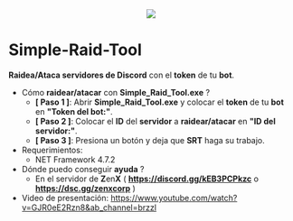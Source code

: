 <div align="center">
  <img  src="https://media.discordapp.net/attachments/1172295274379612210/1239309100915888148/image.png?ex=6642740a&is=6641228a&hm=add4bde6ed370571c2d3b35a3dc8919c7c4af9aa3e6fbc2820ad32690e6d1cb8&=&format=webp&quality=lossless&width=915&height=553">
</div>

# Simple-Raid-Tool
**Raidea/Ataca servidores de Discord** con el **token** de tu **bot**.

- Cómo **raidear/atacar** con **Simple_Raid_Tool.exe** ?
  - **[ Paso 1 ]**: Abrir **Simple_Raid_Tool.exe** y colocar el **token** de tu **bot** en **"Token del bot:"**.
  - **[ Paso 2 ]**: Colocar el **ID** del **servidor** a **raidear/atacar** en **"ID del servidor:"**.
  - **[ Paso 3 ]**: Presiona un botón y deja que **SRT** haga su trabajo.
- Requerimientos:
  - NET Framework 4.7.2
- Dónde puedo conseguir **ayuda** ?
  - En el servidor de **Z**en**X** ( **https://discord.gg/kEB3PCPkzc** o **https://dsc.gg/zenxcorp** )
- Video de presentación: https://www.youtube.com/watch?v=GJR0eE2Rzn8&ab_channel=brzzl
